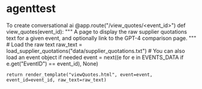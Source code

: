 # agenttest
To create conversational ai
@app.route("/view_quotes/<event_id>")
def view_quotes(event_id):
    """
    A page to display the raw supplier quotations text for a given event,
    and optionally link to the GPT-4 comparison page.
    """
    # Load the raw text
    raw_text = load_supplier_quotations("data/supplier_quotations.txt")
    # You can also load an event object if needed
    event = next((e for e in EVENTS_DATA if e.get("EventID") == event_id), None)
    
    return render_template("viewQuotes.html", event=event, event_id=event_id, raw_text=raw_text)